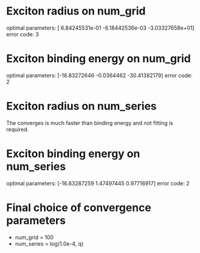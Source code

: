 # Exciton radius on num\_grid
optimal parameters: [  6.84245531e-01  -6.18442536e-03  -3.03327658e+01]
error code: 3

# Exciton binding energy on num\_grid
optimal parameters: [-16.83272646  -0.0364462  -30.41382179]
error code: 2

# Exciton radius on num\_series
The converges is much faster than binding energy and not fitting is required.

# Exciton binding energy on num\_series
optimal parameters: [-16.83287259   1.47497445   0.97716917]
error code: 2

# Final choice of convergence parameters
* num\_grid = 100
* num\_series = log(1.0e-4, q)
